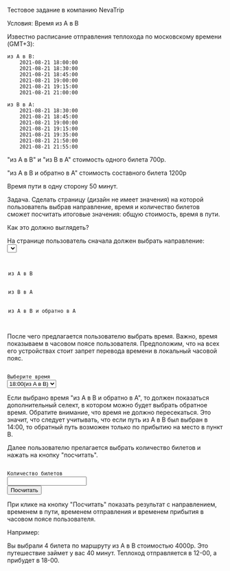 Тестовое задание в компанию NevaTrip

Условия:
Время из A в B

Известно расписание отправления теплохода по московскому времени (GMT+3):

    из A в B:
        2021-08-21 18:00:00
        2021-08-21 18:30:00
        2021-08-21 18:45:00
        2021-08-21 19:00:00
        2021-08-21 19:15:00
        2021-08-21 21:00:00

    из B в A:
        2021-08-21 18:30:00
        2021-08-21 18:45:00
        2021-08-21 19:00:00
        2021-08-21 19:15:00
        2021-08-21 19:35:00
        2021-08-21 21:50:00
        2021-08-21 21:55:00

"из A в B" и "из B в A" стоимость одного билета 700р.

"из A в B и обратно в А" стоимость составного билета 1200р

Время пути в одну сторону 50 минут.

Задача. Сделать страницу (дизайн не имеет значения) на которой пользователь выбрав направление, время и количество билетов сможет посчитать итоговые значения: общую стоимость, время в пути.

Как это должно выглядеть?

На странице пользователь сначала должен выбрать направление:
<code>
<select name="route" id="route">
  <option value="из A в B">из A в B</option>
  <option value="из B в A">из B в A</option>
  <option value="из A в B и обратно в А">из A в B и обратно в А</option>
</select>
</code>

После чего предлагается пользователю выбрать время. Важно, время показываем в часовом поясе пользователя. Предположим, что на всех его устройствах стоит запрет перевода времени в локальный часовой пояс.

<code>
<label for="time">Выберите время</label>
<select name="time" id="time">
  <option value="18:00(из A в B)">18:00(из A в B)</option>
  <option value="18:30(из A в B)">18:30(из A в B)</option>
  <option value="18:45(из A в B)">18:45(из A в B)</option>
  <option value="19:00(из A в B)">19:00(из A в B)</option>
  <option value="19:15(из A в B)">19:15(из A в B)</option>
  <option value="21:00(из A в B)">21:00(из A в B)</option>
  <option value="18:30(из B в A)">18:30(из B в A)</option>
  <option value="18:45(из B в A)">18:45(из B в A)</option>
  <option value="19:00(из B в A)">19:00(из B в A)</option>
  <option value="19:15(из B в A)">19:15(из B в A)</option>
  <option value="19:35(из B в A)">19:35(из B в A)</option>
  <option value="21:50(из B в A)">21:50(из B в A)</option>
  <option value="21:55(из B в A)">21:55(из B в A)</option>
</select>
</code>

Если выбрано время "из A в B и обратно в А", то должен показаться дополнительный селект, в котором можно будет выбрать обратное время. Обратите внимание, что время не должно пересекаться. Это значит, что следует учитывать, что если путь из А в В был выбран в 14:00, то обратный путь возможен только по прибытию на место в пункт В.

Далее пользователю прелагается выбрать количество билетов и нажать на кнопку "посчитать".

<code>
<label for="num">Количество билетов</label>
<input id="num">
<button>Посчитать</button>
</code>

При клике на кнопку "Посчитать" показать результат с направлением, временем в пути, временем отправления и временем прибытия в часовом поясе пользователя.

Например:

Вы выбрали 4 билета по маршруту из A в B стоимостью 4000р.
Это путешествие займет у вас 40 минут. 
Теплоход отправляется в 12-00, а прибудет в 18-00.

